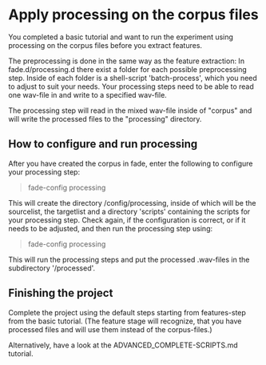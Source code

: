 # Apply processing on the corpus files

You completed a basic tutorial and want to run the experiment using processing on the corpus
files before you extract features.

The preprocessing is done in the same way as the feature extraction:
In fade.d/processing.d there exist a folder for each possible preprocessing step.
Inside of each folder is a shell-script 'batch-process', which you need to adjust to suit your needs.
Your processing steps need to be able to read one wav-file in and write to a specified wav-file.

The processing step will read in the mixed wav-file inside of "corpus" and will write the processed files to
the "processing" directory.
## How to configure and run processing
After you have created the corpus in fade, enter the following to configure your processing step:
> fade-config <yourproject> processing <NameofprocessingFolder>

This will create the directory <yourproject>/config/processing, inside of which will be the sourcelist, the targetlist
and a directory 'scripts' containing the scripts for your processing step. Check again, if the configuration is correct,
or if it needs to be adjusted, and then run the processing step using:

> fade-config <yourproject> processing

This will run the processing steps and put the processed .wav-files in the subdirectory '<yourproject>/processed'.

## Finishing the project
Complete the project using the default steps starting from features-step from the basic tutorial.
(The feature stage will recognize, that you have processed files and will use them instead of the corpus-files.)

Alternatively, have a look at the ADVANCED_COMPLETE-SCRIPTS.md tutorial.


